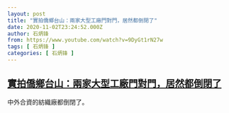 ```yaml
---
layout: post
title: "實拍僑鄉台山：兩家大型工廠門對門，居然都倒閉了"
date: 2020-11-02T23:24:52.000Z
author: 石炳锋
from: https://www.youtube.com/watch?v=9DyGt1rN27w
tags: [ 石炳锋 ]
categories: [ 石炳锋 ]
---
```

<!--1604359492000-->
[實拍僑鄉台山：兩家大型工廠門對門，居然都倒閉了](https://www.youtube.com/watch?v=9DyGt1rN27w)
------

<div>
中外合資的紡織廠都倒閉了。
</div>
